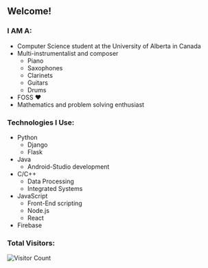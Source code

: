 ## Welcome!
### I AM A:
* Computer Science student at the University of Alberta in Canada
* Multi-instrumentalist and composer
    * Piano
    * Saxophones
    * Clarinets
    * Guitars
    * Drums
* FOSS ♥️
* Mathematics and problem solving enthusiast


### Technologies I Use:
* Python
    * Django
    * Flask
* Java
    * Android-Studio development
* C/C++
    * Data Processing
    * Integrated Systems
* JavaScript
    * Front-End scripting
    * Node.js
    * React
* Firebase

### Total Visitors: 
![Visitor Count](https://profile-counter.glitch.me/{op23n1}/count.svg)

